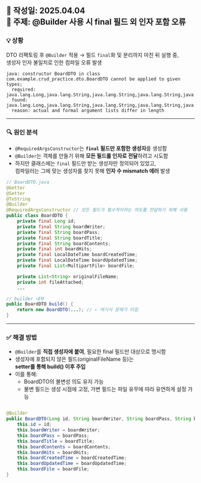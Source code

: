 📅 작성일: 2025.04.04
<br>
🔧 주제: @Builder 사용 시 final 필드 외 인자 포함 오류
---

### 💡 상황

DTO 리팩토링 후 `@Builder` 적용 → 필드 `final`화 및 분리까지 마친 뒤 실행 중,  
생성자 인자 불일치로 인한 컴파일 오류 발생

```text
java: constructor BoardDTO in class com.example.crud_practice.dto.BoardDTO cannot be applied to given types;
  required: java.lang.Long,java.lang.String,java.lang.String,java.lang.String,java.lang.String,int,java.time.LocalDateTime,java.time.LocalDateTime,java.util.List<org.springframework.web.multipart.MultipartFile>
  found:    java.lang.Long,java.lang.String,java.lang.String,java.lang.String,java.lang.String,int,java.time.LocalDateTime,java.time.LocalDateTime,java.util.List<org.springframework.web.multipart.MultipartFile>,java.util.List<java.lang.String>,java.util.List<java.lang.String>,int
  reason: actual and formal argument lists differ in length
```

---

### 🔍 원인 분석

- `@RequiredArgsConstructor`는 **`final` 필드만 포함한 생성자**를 생성함
- `@Builder`는 객체를 만들기 위해 **모든 필드를 인자로 전달**하려고 시도함
- 하지만 클래스에는 `final` 필드만 받는 생성자만 정의되어 있었고,  
  컴파일러는 그에 맞는 생성자를 찾지 못해 **인자 수 mismatch 에러** 발생

```java
// BoardDTO.java
@Getter
@Setter
@ToString
@Builder
@RequiredArgsConstructor // 모든 필드가 필수적이라는 의도를 전달하기 위해 사용
public class BoardDTO {
    private final Long id;
    private final String boardWriter;
    private final String boardPass;
    private final String boardTitle;
    private final String boardContents;
    private final int boardHits;
    private final LocalDateTime boardCreatedTime;
    private final LocalDateTime boardUpdatedTime;
    private final List<MultipartFile> boardFile;

    private List<String> originalFileName;
    private int fileAttached;
    ...
```

```java
// builder 내부
public BoardDTO build() {
    return new BoardDTO(...); // ← 여기서 문제가 터짐
}
```

---

### ✅ 해결 방법

- `@Builder`를 **직접 생성자에 붙여**, 필요한 final 필드만 대상으로 명시함
- 생성자에 포함되지 않은 필드(originalFileName 등)는  
  **setter를 통해 build() 이후 주입**
- 이를 통해:
    * BoardDTO의 불변성 의도 유지 가능
    * 불변 필드는 생성 시점에 고정, 가변 필드는 파일 유무에 따라 유연하게 설정 가능

```java

@Builder
public BoardDTO(Long id, String boardWriter, String boardPass, String boardTitle, String boardContents, int boardHits, LocalDateTime boardCreatedTime, LocalDateTime boardUpdatedTime, List<MultipartFile> boardFile) {
    this.id = id;
    this.boardWriter = boardWriter;
    this.boardPass = boardPass;
    this.boardTitle = boardTitle;
    this.boardContents = boardContents;
    this.boardHits = boardHits;
    this.boardCreatedTime = boardCreatedTime;
    this.boardUpdatedTime = boardUpdatedTime;
    this.boardFile = boardFile;
}
```